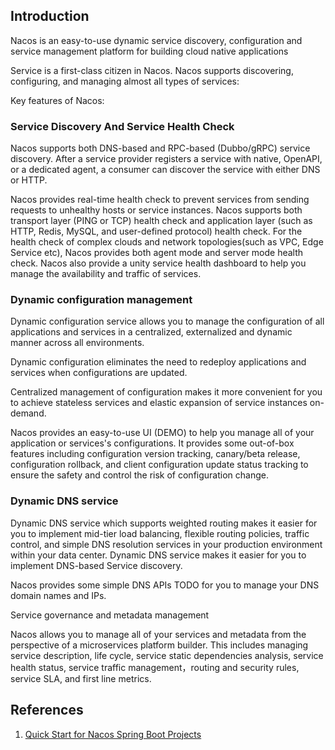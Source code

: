 ## Introduction

Nacos is an easy-to-use dynamic service discovery, configuration and service management platform for building cloud native applications


Service is a first-class citizen in Nacos. Nacos supports discovering, configuring, and managing almost all types of services:


Key features of Nacos:

### Service Discovery And Service Health Check

Nacos supports both DNS-based and RPC-based (Dubbo/gRPC) service discovery. After a service provider registers a service with native, OpenAPI, or a dedicated agent, a consumer can discover the service with either DNS or HTTP.

Nacos provides real-time health check to prevent services from sending requests to unhealthy hosts or service instances. Nacos supports both transport layer (PING or TCP) health check and application layer (such as HTTP, Redis, MySQL, and user-defined protocol) health check. For the health check of complex clouds and network topologies(such as VPC, Edge Service etc), Nacos provides both agent mode and server mode health check. Nacos also provide a unity service health dashboard to help you manage the availability and traffic of services.

### Dynamic configuration management

Dynamic configuration service allows you to manage the configuration of all applications and services in a centralized, externalized and dynamic manner across all environments.

Dynamic configuration eliminates the need to redeploy applications and services when configurations are updated.

Centralized management of configuration makes it more convenient for you to achieve stateless services and elastic expansion of service instances on-demand.

Nacos provides an easy-to-use UI (DEMO) to help you manage all of your application or services's configurations. It provides some out-of-box features including configuration version tracking, canary/beta release, configuration rollback, and client configuration update status tracking to ensure the safety and control the risk of configuration change.

### Dynamic DNS service

Dynamic DNS service which supports weighted routing makes it easier for you to implement mid-tier load balancing, flexible routing policies, traffic control, and simple DNS resolution services in your production environment within your data center. Dynamic DNS service makes it easier for you to implement DNS-based Service discovery.

Nacos provides some simple DNS APIs TODO for you to manage your DNS domain names and IPs.

Service governance and metadata management

Nacos allows you to manage all of your services and metadata from the perspective of a microservices platform builder. This includes managing service description, life cycle, service static dependencies analysis, service health status, service traffic management，routing and security rules, service SLA, and first line metrics.

## References
1. [Quick Start for Nacos Spring Boot Projects](https://nacos.io/en-us/docs/quick-start-spring-boot.html)
